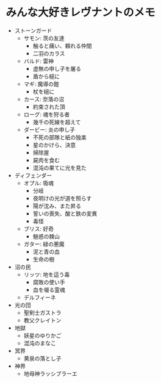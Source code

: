 

# みんな大好きレヴナントのメモ

  - ストーンガード
    - サモン: 茨の友達
      + 触ると痛い、頼れる仲間
      + 二羽のカラス
    - バルド: 雷神
      + 虚無の申し子を屠る
      + 盾から槌に
    - マギ: 魔導の鎧
      + 杖を槌に
    - カース: 奈落の沼
      + 約束された頂
    - ローグ: 魂を狩る者
      + 幾千の死線を超えて
    - ダービー: 炎の申し子
      + 不死の部隊と紙の独楽
      + 星のかけら、決意
      + 掃除屋
      + 屍肉を食む
      + 混沌の果てに光を見た
  - ディフェンダー
    - オプル: 吸魂
      + 分岐
      + 夜明けの光が道を照らす
      + 陽が沈み、また昇る
      + 誓いの喪失、酸と鉄の変異
      + 毒怪
    - ブリス: 好奇
      + 魅惑の棘山
    - ガター: 緑の悪魔
      + 泥と青の血
      + 生命の樹
  - 沼の民
    - リッツ: 地を這う毒
      + 腐敗の使い手
      + 血を啜る霊魂
    - デルフィーネ
  - 光の団
    - 聖剣士ガストラ
    - 教父クレイトン
  - 地獄
    - 妖星のゆりかご
    - 混沌のまなこ
  - 冥界
    - 黄泉の落とし子
  - 神界
    - 地母神ラッシブラーエ
